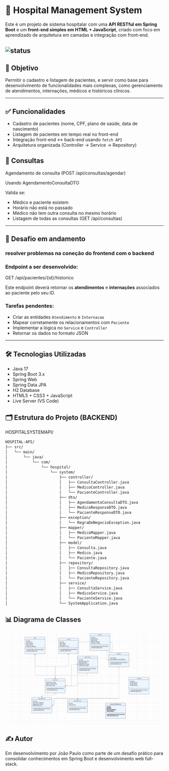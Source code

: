 # 🏥 Hospital Management System

Este é um projeto de sistema hospitalar com uma **API RESTful em Spring Boot** e um **front-end simples em HTML + JavaScript**, criado com foco em aprendizado de arquitetura em camadas e integração com front-end.

![status](https://img.shields.io/badge/status-em%20desenvolvimento-yellow)
---

## 🎯 Objetivo

Permitir o cadastro e listagem de pacientes, e servir como base para desenvolvimento de funcionalidades mais complexas, como gerenciamento de atendimentos, internações, médicos e históricos clínicos.

---

## ✅ Funcionalidades

- Cadastro de pacientes (nome, CPF, plano de saúde, data de nascimento)
- Listagem de pacientes em tempo real no front-end
- Integração front-end ↔️ back-end usando `fetch API`
- Arquitetura organizada (Controller → Service → Repository)

## 📅 Consultas
Agendamento de consulta (POST /api/consultas/agendar)

Usando AgendamentoConsultaDTO

Valida se:
- Médico e paciente existem
- Horário não está no passado
- Médico não tem outra consulta no mesmo horário
- Listagem de todas as consultas (GET /api/consultas)
---

## 🚧 Desafio em andamento

### resolver problemas na coneção do frontend com o backend
### Endpoint a ser desenvolvido:

GET /api/pacientes/{id}/historico

Este endpoint deverá retornar os **atendimentos** e **internações** associados ao paciente pelo seu ID.

### Tarefas pendentes:

- Criar as entidades `Atendimento` e `Internacao`
- Mapear corretamente os relacionamentos com `Paciente`
- Implementar a lógica no `Service` e `Controller`
- Retornar os dados no formato JSON

---

## 🛠️ Tecnologias Utilizadas

- Java 17
- Spring Boot 3.x
- Spring Web
- Spring Data JPA
- H2 Database
- HTML5 + CSS3 + JavaScript
- Live Server (VS Code)

## 🗂️ Estrutura do Projeto (BACKEND)

 HOSPITALSYSTEMAPI/
```
HOSPITAL-API/
├── src/
│   └── main/
│       └── java/
│           └── com/
│               └── hospital/
│                   └── system/
│                       ├── controller/
│                       │   ├── ConsultaController.java
│                       │   ├── MedicoController.java
│                       │   └── PacienteController.java
│                       ├── dto/
│                       │   ├── AgendamentoConsultaDTO.java
│                       │   ├── MedicoResponseDTO.java
│                       │   └── PacienteResponseDTO.java
│                       ├── exception/
│                       │   └── RegraDeNegocioException.java
│                       ├── mapper/
│                       │   ├── MedicoMapper.java
│                       │   └── PacienteMapper.java
│                       ├── model/
│                       │   ├── Consulta.java
│                       │   ├── Medico.java
│                       │   └── Paciente.java
│                       ├── repository/
│                       │   ├── ConsultaRepository.java
│                       │   ├── MedicoRepository.java
│                       │   └── PacienteRepository.java
│                       ├── service/
│                       │   ├── ConsultaService.java
│                       │   ├── MedicoService.java
│                       │   └── PacienteService.java
│                       └── SystemApplication.java

```

## 📊 Diagrama de Classes
![Diagrama de Classes](docs/diagrama-classes.PNG)


## ✍️ Autor
Em desenvolvimento por João Paulo como parte de um desafio prático para consolidar conhecimentos em Spring Boot e desenvolvimento web full-stack.

